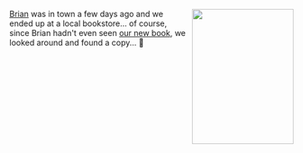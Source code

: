 <img style="float: right; margin: 0px 0px 0px 10px" height="240" src="http://farm2.static.flickr.com/1184/993796256_1c810adce3.jpg" width="180" /><a title="Brian Johnson" href="http://www.bufferoverrun.net">Brian</a> was in town a few days ago and we ended up at a local bookstore... of course, since Brian hadn't even seen [our new book](http://www.amazon.com/Zune-Dummies-Computer-Tech/dp/0470120452), we looked around and found a copy... 🙂